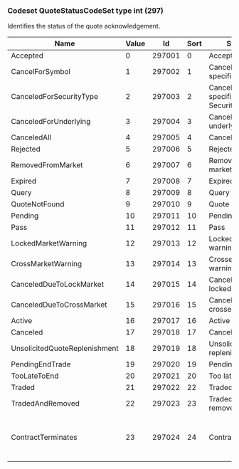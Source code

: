 ### Codeset QuoteStatusCodeSet type int (297)

Identifies the status of the quote acknowledgement.

| Name                          | Value | Id     | Sort | Synopsis                                 | Elaboration                                           |
|-------------------------------|-------|--------|------|------------------------------------------|-------------------------------------------------------|
| Accepted                      | 0     | 297001 | 0    | Accepted                                 |                                                       |
| CancelForSymbol               | 1     | 297002 | 1    | Canceled for specific securities         |                                                       |
| CanceledForSecurityType       | 2     | 297003 | 2    | Canceled for specific SecurityTypes(167) |                                                       |
| CanceledForUnderlying         | 3     | 297004 | 3    | Canceled for underlying                  |                                                       |
| CanceledAll                   | 4     | 297005 | 4    | Canceled all                             |                                                       |
| Rejected                      | 5     | 297006 | 5    | Rejected                                 |                                                       |
| RemovedFromMarket             | 6     | 297007 | 6    | Removed from market                      |                                                       |
| Expired                       | 7     | 297008 | 7    | Expired                                  |                                                       |
| Query                         | 8     | 297009 | 8    | Query                                    |                                                       |
| QuoteNotFound                 | 9     | 297010 | 9    | Quote not found                          |                                                       |
| Pending                       | 10    | 297011 | 10   | Pending                                  |                                                       |
| Pass                          | 11    | 297012 | 11   | Pass                                     |                                                       |
| LockedMarketWarning           | 12    | 297013 | 12   | Locked market warning                    |                                                       |
| CrossMarketWarning            | 13    | 297014 | 13   | Crossed market warning                   |                                                       |
| CanceledDueToLockMarket       | 14    | 297015 | 14   | Canceled due to locked market            |                                                       |
| CanceledDueToCrossMarket      | 15    | 297016 | 15   | Canceled due to crossed market           |                                                       |
| Active                        | 16    | 297017 | 16   | Active                                   |                                                       |
| Canceled                      | 17    | 297018 | 17   | Canceled                                 |                                                       |
| UnsolicitedQuoteReplenishment | 18    | 297019 | 18   | Unsolicited quote replenishment          |                                                       |
| PendingEndTrade               | 19    | 297020 | 19   | Pending end trade                        |                                                       |
| TooLateToEnd                  | 20    | 297021 | 20   | Too late to end                          |                                                       |
| Traded                        | 21    | 297022 | 22   | Traded                                   |                                                       |
| TradedAndRemoved              | 22    | 297023 | 23   | Traded and removed                       |                                                       |
| ContractTerminates            | 23    | 297024 | 24   | Contract terminated                      | Indicates a contract has been or is being terminated. |

